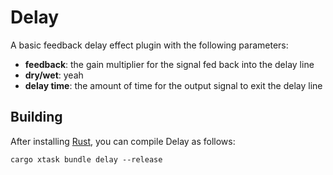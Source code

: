 # Delay

A basic feedback delay effect plugin with the following parameters:

- **feedback**: the gain multiplier for the signal fed back into the delay line
- **dry/wet**: yeah
- **delay time**: the amount of time for the output signal to exit the delay line

## Building

After installing [Rust](https://rustup.rs/), you can compile Delay as follows:

```shell
cargo xtask bundle delay --release
```
